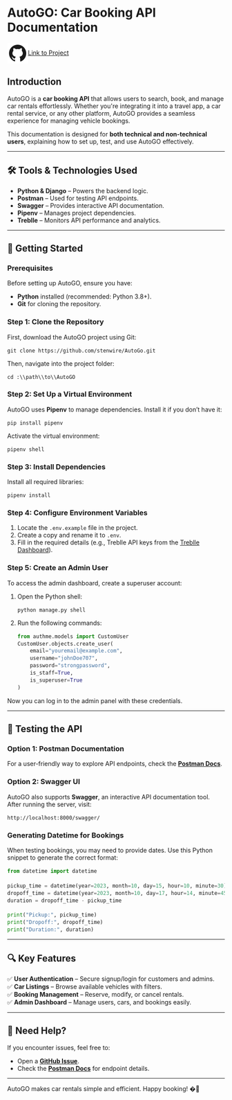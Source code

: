 # AutoGO: Car Booking API Documentation 

<img src="../icons8-github-48.png" alt="" align="center">[Link to Project](https://github.com/stenwire/AutoGo)

## Introduction  

AutoGO is a **car booking API** that allows users to search, book, and manage car rentals effortlessly. Whether you're integrating it into a travel app, a car rental service, or any other platform, AutoGO provides a seamless experience for managing vehicle bookings.  

This documentation is designed for **both technical and non-technical users**, explaining how to set up, test, and use AutoGO effectively.  

---

## 🛠 Tools & Technologies Used  

- **Python & Django** – Powers the backend logic.  
- **Postman** – Used for testing API endpoints.  
- **Swagger** – Provides interactive API documentation.  
- **Pipenv** – Manages project dependencies.  
- **Treblle** – Monitors API performance and analytics.  

---

## 🚀 Getting Started  

### Prerequisites  
Before setting up AutoGO, ensure you have:  
- **Python** installed (recommended: Python 3.8+).  
- **Git** for cloning the repository.  

### Step 1: Clone the Repository  
First, download the AutoGO project using Git:  

```shell
git clone https://github.com/stenwire/AutoGo.git
```  

Then, navigate into the project folder:  

```shell
cd :\\path\\to\\AutoGO
```  

### Step 2: Set Up a Virtual Environment  
AutoGO uses **Pipenv** to manage dependencies. Install it if you don’t have it:  

```shell
pip install pipenv
```  

Activate the virtual environment:  

```shell
pipenv shell
```  

### Step 3: Install Dependencies  
Install all required libraries:  

```shell
pipenv install
```  

### Step 4: Configure Environment Variables  
1. Locate the `.env.example` file in the project.  
2. Create a copy and rename it to `.env`.  
3. Fill in the required details (e.g., Treblle API keys from the [Treblle Dashboard](https://treblle.com/)).  

### Step 5: Create an Admin User  
To access the admin dashboard, create a superuser account:  

1. Open the Python shell:  
   ```shell
   python manage.py shell
   ```  

2. Run the following commands:  
   ```python
   from authme.models import CustomUser
   CustomUser.objects.create_user(
       email="youremail@example.com",
       username="johnDoe707",
       password="strongpassword",
       is_staff=True,
       is_superuser=True
   )
   ```  

Now you can log in to the admin panel with these credentials.  

---

## 📡 Testing the API  

### Option 1: Postman Documentation  
For a user-friendly way to explore API endpoints, check the **[Postman Docs](https://documenter.getpostman.com/view/16596786/2s93zFXKTM)**.  

### Option 2: Swagger UI  
AutoGO also supports **Swagger**, an interactive API documentation tool. After running the server, visit:  

```
http://localhost:8000/swagger/
```  

### Generating Datetime for Bookings  
When testing bookings, you may need to provide dates. Use this Python snippet to generate the correct format:  

```python
from datetime import datetime

pickup_time = datetime(year=2023, month=10, day=15, hour=10, minute=30)
dropoff_time = datetime(year=2023, month=10, day=17, hour=14, minute=45)
duration = dropoff_time - pickup_time

print("Pickup:", pickup_time)
print("Dropoff:", dropoff_time)
print("Duration:", duration)
```  

---

## 🔍 Key Features  

✅ **User Authentication** – Secure signup/login for customers and admins.  
✅ **Car Listings** – Browse available vehicles with filters.  
✅ **Booking Management** – Reserve, modify, or cancel rentals.  
✅ **Admin Dashboard** – Manage users, cars, and bookings easily.  

---

## 📌 Need Help?  
If you encounter issues, feel free to:  
- Open a **[GitHub Issue](https://github.com/stenwire/AutoGo/issues)**.  
- Check the **[Postman Docs](https://documenter.getpostman.com/view/16596786/2s93zFXKTM)** for endpoint details.  

---

AutoGO makes car rentals simple and efficient. Happy booking! �💨